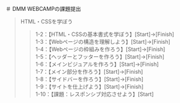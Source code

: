 ＃ DMM WEBCAMPの課題提出

>HTML・CSSを学ぼう
>>1-2：【HTML・CSSの基本書式を学ぼう】[Start]→[Finish]  
>>1-3：【Webページの構造を理解しよう】[Start]→[Finish]  
>>1-4：【Webページの枠組みを作ろう】[Start]→[Finish]  
>>1-5：【ヘッダーとフッターを作ろう】[Start]→[Finish]  
>>1-6：【メインビジュアルを作ろう】[Start]→[Finish]  
>>1-7：【メイン部分を作ろう】[Start]→[Finish]  
>>1-8：【サイドバーを作ろう】[Start]→[Finish]  
>>1-9：【サイトを仕上げよう】[Start]→[Finish]  
>>1-10：【課題：レスポンシブ対応させよう】[Start]  